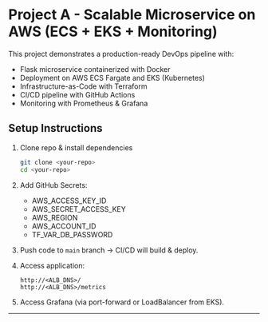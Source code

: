 # Project A - Scalable Microservice on AWS (ECS + EKS + Monitoring)

This project demonstrates a production-ready DevOps pipeline with:
- Flask microservice containerized with Docker
- Deployment on AWS ECS Fargate and EKS (Kubernetes)
- Infrastructure-as-Code with Terraform
- CI/CD pipeline with GitHub Actions
- Monitoring with Prometheus & Grafana

## Setup Instructions

1. Clone repo & install dependencies
   ```bash
   git clone <your-repo>
   cd <your-repo>
   ```

2. Add GitHub Secrets:
   - AWS_ACCESS_KEY_ID
   - AWS_SECRET_ACCESS_KEY
   - AWS_REGION
   - AWS_ACCOUNT_ID
   - TF_VAR_DB_PASSWORD

3. Push code to `main` branch → CI/CD will build & deploy.

4. Access application:
   ```
   http://<ALB_DNS>/
   http://<ALB_DNS>/metrics
   ```

5. Access Grafana (via port-forward or LoadBalancer from EKS).

---
